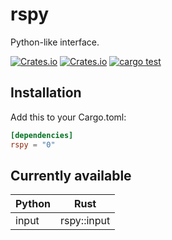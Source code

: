 # rspy

Python-like interface.

[![Crates.io](https://img.shields.io/crates/v/rspy)](https://crates.io/crates/rspy)
[![Crates.io](https://img.shields.io/crates/d/rspy)](https://crates.io/crates/rspy)
[![cargo test](https://github.com/seijinrosen/rspy/actions/workflows/cargo_test.yml/badge.svg)](https://github.com/seijinrosen/rspy/actions/workflows/cargo_test.yml)

## Installation

Add this to your Cargo.toml:

```toml
[dependencies]
rspy = "0"
```

## Currently available

| Python | Rust        |
| ------ | ----------- |
| input  | rspy::input |
